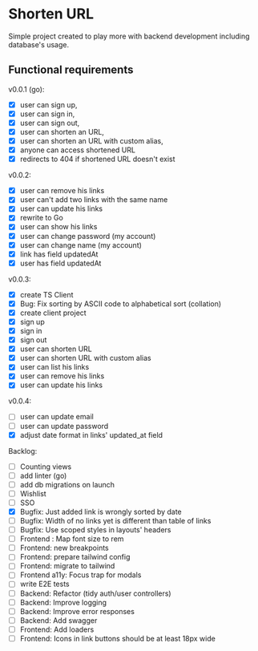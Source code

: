# Shorten URL

Simple project created to play more with backend development including database's usage. 

## Functional requirements

v0.0.1 (go):

- [x] user can sign up,
- [x] user can sign in,
- [x] user can sign out,
- [x] user can shorten an URL,
- [x] user can shorten an URL with custom alias,
- [x] anyone can access shortened URL
- [x] redirects to 404 if shortened URL doesn't exist

v0.0.2:

- [x] user can remove his links
- [x] user can't add two links with the same name
- [x] user can update his links
- [x] rewrite to Go
- [x] user can show his links
- [x] user can change password (my account)
- [x] user can change name (my account)
- [x] link has field updatedAt
- [x] user has field updatedAt

v0.0.3:

- [x] create TS Client
- [x] Bug: Fix sorting by ASCII code to alphabetical sort (collation)
- [x] create client project
- [x] sign up
- [x] sign in
- [x] sign out
- [x] user can shorten URL
- [x] user can shorten URL with custom alias
- [x] user can list his links
- [x] user can remove his links
- [x] user can update his links

v0.0.4:

- [ ] user can update email
- [ ] user can update password
- [x] adjust date format in links' updated_at field

Backlog:

- [ ] Counting views
- [ ] add linter (go)
- [ ] add db migrations on launch
- [ ] Wishlist
- [ ] SSO
- [x] Bugfix: Just added link is wrongly sorted by date
- [ ] Bugfix: Width of no links yet is different than table of links
- [ ] Bugfix: Use scoped styles in layouts' headers
- [ ] Frontend : Map font size to rem
- [ ] Frontend: new breakpoints
- [ ] Frontend: prepare tailwind config
- [ ] Frontend: migrate to tailwind
- [ ] Frontend a11y: Focus trap for modals
- [ ] write E2E tests
- [ ] Backend: Refactor (tidy auth/user controllers)
- [ ] Backend: Improve logging
- [ ] Backend: Improve error responses
- [ ] Backend: Add swagger
- [ ] Frontend: Add loaders
- [ ] Frontend: Icons in link buttons should be at least 18px wide
